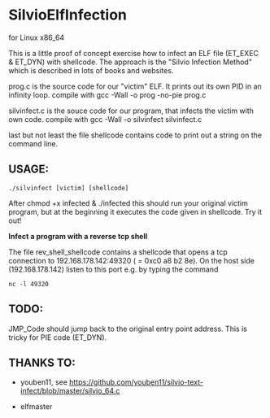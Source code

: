 # SilvioElfInfection

for Linux x86_64

This is a little proof of concept exercise how to infect an ELF file (ET_EXEC & ET_DYN) with shellcode. 
The approach is the "Silvio Infection Method" which is described in lots of books and websites.

prog.c is the source code for our "victim" ELF. It prints out its own PID in an infinity loop.
compile with
gcc -Wall -o prog -no-pie prog.c

silvinfect.c is the souce code for our program, that infects the victim with own code.
compile with
gcc -Wall -o silvinfect silvinfect.c

last but not least the file shellcode contains code to print out a string on the command line.


USAGE:
------

    ./silvinfect [victim] [shellcode]


After chmod +x infected & ./infected this should run your original victim program, but at the beginning it executes the code given in shellcode. Try it out!


**Infect a program with a reverse tcp shell**

The file rev_shell_shellcode contains a shellcode that opens a tcp connection to 192.168.178.142:49320 ( = 0xc0 a8 b2 8e). On the host side (192.168.178.142) listen to this port e.g. by typing the command
    
    nc -l 49320



TODO:
-----

JMP_Code should jump back to the original entry point address. This is tricky for PIE code (ET_DYN).


THANKS TO:
----------

- youben11, see https://github.com/youben11/silvio-text-infect/blob/master/silvio_64.c

- elfmaster
